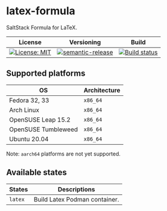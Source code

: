 # latex-formula

SaltStack Formula for LaTeX.

| License | Versioning | Build |
| ------- | ---------- | ----- |
| [![License: MIT](https://img.shields.io/badge/License-MIT-yellow.svg)](https://opensource.org/licenses/MIT) | [![semantic-release](https://img.shields.io/badge/%20%20%F0%9F%93%A6%F0%9F%9A%80-semantic--release-e10079.svg)](https://github.com/semantic-release/semantic-release) | [![Build status](https://ci.appveyor.com/api/projects/status/nte8nj62lphjxviu/branch/master?svg=true)](https://ci.appveyor.com/project/nikAizuddin/latex-formula/branch/master) |


## Supported platforms

| OS | Architecture |
| -- | ------------ |
| Fedora 32, 33 | `x86_64` |
| Arch Linux | `x86_64` |
| OpenSUSE Leap 15.2 | `x86_64` |
| OpenSUSE Tumbleweed | `x86_64` |
| Ubuntu 20.04 | `x86_64` |

Note: `aarch64` platforms are not yet supported.


## Available states

| States | Descriptions |
| ------ | ------------ |
| `latex` | Build Latex Podman container. |
